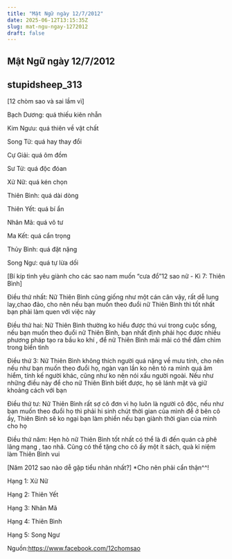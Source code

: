 ```yaml
---
title: "Mật Ngữ ngày 12/7/2012"
date: 2025-06-12T13:15:35Z
slug: mat-ngu-ngay-1272012
draft: false
---
```


## Mật Ngữ ngày 12/7/2012

## stupidsheep_313

[12 chòm sao và sai lầm vì]

Bạch Dương: quá thiếu kiên nhẫn

Kim Ngưu: quá thiên về vật chất

 Song Tử: quá hay thay đổi

Cự Giải: quá ôm đồm

Sư Tử: quá độc đóan

Xử Nữ: quá kén chọn

Thiên Bình: quá dài dòng

Thiên Yết: quá bí ẩn

Nhân Mã: quá vô tư

Ma Kết: quá cẩn trọng

Thủy Bình: quá đặt nặng

Song Ngư: quá tự lừa dối

[Bí kíp tình yêu giành cho các sao nam muốn “cưa đổ”12 sao nữ - Kì 7: Thiên Bình]

Điều thứ nhất: Nữ Thiên Bình cũng giống như một cán cân vậy, rất dễ lung lay,chao đảo, cho nên nếu bạn muốn theo đuổi nữ Thiên Bình thì tốt nhất bạn phải làm quen với việc này

Điều thứ hai: Nữ Thiên Bình thường ko hiểu được thú vui trong cuộc sống, nếu bạn muốn theo đuổi nữ Thiên Bình, bạn nhất định phải học được nhiều phương pháp tạo ra bầu ko khí , để nữ Thiên Bình mãi mãi có thể đắm chìm trong biển tình

Điều thứ 3: Nữ Thiên Bình không thích người quá nặng về mưu tính, cho nên nếu như bạn muốn theo đuổi họ, ngàn vạn lần ko nên tỏ ra mình quá âm hiểm, tính kế người khác, cũng như ko nên nói xấu người ngoài. Nếu như những điều này để cho nữ Thiên Bình biết được, họ sẽ lánh mặt và giữ khoảng cách với bạn

Điều thứ tư: Nữ Thiên Bình rất sợ cô đơn vì họ luôn là người cô độc, nếu như bạn muốn theo đuổi họ thì phải hi sinh chút thời gian của mình để ở bên cô ấy, Thiên Bình sẽ ko ngại bạn làm phiền nếu bạn giành thời gian của mình cho họ

Điều thứ năm: Hẹn hò nữ Thiên Bình tốt nhất có thể là đi đến quán cà phê lãng mạng , tao nhã. Cũng có thể tặng cho cô ấy một ít sách, quà kỉ niệm làm Thiên Bình vui
 
[Năm 2012 sao nào dễ gặp tiểu nhân nhất?]
*Cho nên phải cẩn thận^^!

Hạng 1: Xử Nữ

Hạng 2: Thiên Yết
 
Hạng 3: Nhân Mã

Hạng 4: Thiên Bình

Hạng 5: Song Ngư
 
Nguồn:https://www.facebook.com/12chomsao
